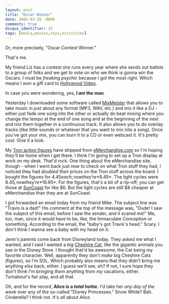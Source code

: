 ```yaml
---
layout: post
title: "Oscar Winner"
date: 2002-03-28 -0800
comments: true
disqus_identifier: 33
tags: [media,movies,toys,activities]
---
```

Or, more precisely, "Oscar *Contest* Winner."

 That's me.

 My friend Liz has a contest she runs every year where she sends out
ballots to a group of folks and we get to vote on who we think is gonna
win the Oscars. I must be *freaking psychic* because I got the most
right. Which means I won a gift card to [Hollywood
Video](http://www.hollywoodvideo.com/).

 In case you were wondering, yes, **I *am* the man**.

 Yesterday I downloaded some software called
[MixMeister](http://www.mixmeister.com) that allows you to take music in
just about any format (MP3, WAV, etc.) and mix it like a DJ - either
just fade one song into the other or actually do beat mixing where you
change the tempo at the end of one song and at the beginning of the next
and mix them together in a continuous track. It also allows you to do
overlay tracks (like little sounds or whatever that you want to mix into
a song). Once you've got your mix, you can burn it to a CD or even
webcast it. It's pretty cool. Give it a look.

 My [Tron action
figures](http://www.emerchandise.com/browse/TRON/ACTIONFI/) have shipped
from [eMerchandise.com](http://www.emerchandise.com) so I'm hoping
they'll be home when I get there. I think I'm going to set up a Tron
display at work on my desk. That'd rock. One thing about the
eMerchandise site, though - when I went back just now to check on what
Tron stuff they had, I noticed they had *doubled their prices* on the
Tron stuff across the board. I bought the figures for $4.45 each; now
they're *$8.45*. The light cycles were $8.45, now they're *$16.95*.
For the figures, that's a bit of a rip-off; you can get those at
[SunCoast](http://www.suncoast.com) for like $6. But the light cycles
are still $8 cheaper at eMerchandise than they are at SunCoast.

 I got forwarded an email today from my friend Mike. The subject line
was "Travis is a dad!" His comment at the top of the message was, "Dude!
I saw the subject of this email, before I saw the sender, and it scared
me!" Me, too, man, since it would have to be, like, the Immaculate
Conception or something. According to the email, the "baby's got
Travis's head." Scary. I don't think I wanna see a baby with my head on
it.

 Jenn's parents come back from Disneyland today. They asked me what I
wanted, and I said I wanted a *big* [Cheshire
Cat](http://disney.go.com/desktopstop/alice/pictures/preview3.html),
like the gigantic animals you see in the Disney Store. I thought that'd
be awesome, the Cat being my favorite character. Well, apparently they
don't *make* big Cheshire Cats (figures), so I'm SOL. Which probably
also means that they didn't bring me anything *else* back, either. I
guess we'll see, eh? If not, I sure hope they don't think *I'm* bringing
*them* anything from *my* vacations, either. Turnabout's fair play, and
all that.

 Oh, and for the record, **Alice is a *total hottie.*** I'd take her
*any day of the week* over any of the so-called "Disney Princesses."
Snow White? Bah. Cinderella? I think not. It's *all about Alice.*
